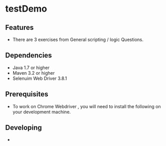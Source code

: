 # testDemo
## Features
* There are 3 exercises from General scripting / logic Questions. 
## Dependencies
* Java 1.7 or higher
* Maven 3.2 or higher
* Selenuim Web Driver 3.8.1 
## Prerequisites
* To work on Chrome Webdriver , you will need to install the following on your development machine.
## Developing
* 
